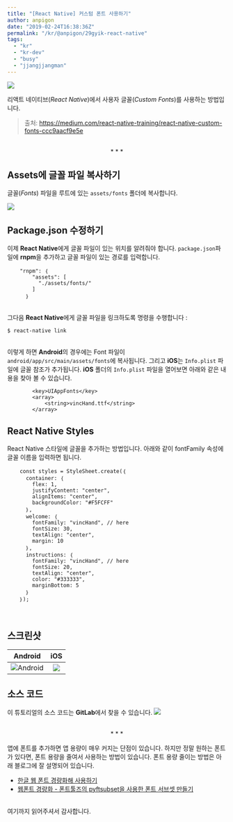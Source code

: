 ```yaml
---
title: "[React Native] 커스텀 폰트 사용하기"
author: anpigon
date: "2019-02-24T16:38:36Z"
permalink: "/kr/@anpigon/29gyik-react-native"
tags:
  - "kr"
  - "kr-dev"
  - "busy"
  - "jjangjjangman"
---
```

![](https://cdn.steemitimages.com/DQmcD9PEsszAzHQQv6Fs9A6FysbBbKQd67XxBB7BcfeYPhq/％E1％84％89％E1％85％A1％E1％84％8B％E1％85％AD％E1％86％BC％E1％84％8C％E1％85％A1％20％E1％84％80％E1％85％B3％E1％86％AF％E1％84％81％E1％85％A9％E1％86％AF％20％E1％84％89％E1％85％A1％E1％84％8B％E1％85％AD％E1％86％BC％E1％84％92％E1％85％A1％E1％84％80％E1％85％B5％20(1).png)

리액트 네이티브(*React Native*)에서 사용자 글꼴(*Custom Fonts*)를 사용하는 방법입니다. 

> 출처: https://medium.com/react-native-training/react-native-custom-fonts-ccc9aacf9e5e

<center><br>* * *<br></center>

## Assets에 글꼴 파일 복사하기

글꼴(*Fonts*) 파일을 루트에 있는 `assets/fonts` 폴더에 복사합니다.

![](https://cdn.steemitimages.com/250x0/https://cdn.steemitimages.com/DQmQbozjBMPpjddGgmtRvKuKkfrLzT8jxrAyvw1j372q18x/2019-02-2500-9bb4f993-79ea-40cb-874f-c29d3d965576.07.01.png)

## Package.json 수정하기

이제 **React Native**에게 글꼴 파일이 있는 위치를 알려줘야 합니다. `package.json`파일에 **rnpm**을 추가하고 글꼴 파일이 있는 경로를 입력합니다.

```
    "rnpm": ｛
        "assets": [
          "./assets/fonts/"
        ]
      ｝
```

<br>그다음 **React Native**에게 글꼴 파일을 링크하도록 명령을 수행합니다 :

    $ react-native link

<br>이렇게 하면 **Android**의 경우에는 Font 파일이 `android/app/src/main/assets/fonts`에 복사됩니다. 그리고  **iOS**는 `Info.plist` 파일에 글꼴 참조가 추가됩니다. **iOS** 폴더의 `Info.plist` 파일을 열어보면 아래와 같은 내용을 찾아 볼 수 있습니다.

```
    	<key>UIAppFonts</key>
    	<array>
    		<string>vincHand.ttf</string>
    	</array>
```

## React Native Styles

React Native 스타일에 글꼴을 추가하는 방법입니다. 아래와 같이 fontFamily 속성에 글꼴 이름을 입력하면 됩니다.

```
    const styles = StyleSheet.create(｛
      container: ｛
        flex: 1,
        justifyContent: "center",
        alignItems: "center",
        backgroundColor: "#F5FCFF"
      ｝,
      welcome: ｛
        fontFamily: "vincHand", // here
        fontSize: 30,
        textAlign: "center",
        margin: 10
      ｝,
      instructions: ｛
        fontFamily: "vincHand", // here
        fontSize: 20,
        textAlign: "center",
        color: "#333333",
        marginBottom: 5
      ｝
    ｝);
```
&nbsp;

## 스크린샷

|Android|iOS|
|:-:|:-:|
|![Android](https://cdn.steemitimages.com/DQmZmnpZVGdEs7Xj8p7NWtuyw6ahrgex5JG7BRiGZm9N8pZ/Sidesync_capture_2019％E1％84％82％E1％85％A7％E1％86％AB％202％E1％84％8B％E1％85％AF％E1％86％AF％2025％E1％84％8B％E1％85％B5％E1％86％AF％20％E1％84％8B％E1％85％A9％E1％84％8C％E1％85％A5％E1％86％AB％2012％E1％84％89％E1％85％B5％2035％E1％84％87％E1％85％AE％E1％86％AB％2044％E1％84％8E％E1％85％A9％20GMT+9.png)|![](https://cdn.steemitimages.com/DQmYWXraCeVvhM3udmfk4e6CmLzZybQ6gQ95uLMx8gKKNws/Simulator％20Screen％20Shot％20-％20iPhone％20X％20-％202019-02-25％20at％2000.54.10.png)|


## 소스 코드

이 튜토리얼의 소스 코드는 **GitLab**에서 찾을 수 있습니다.
[![](https://cdn.steemitimages.com/DQmeSeeGRVPCC2vxadLJg25GnzqBP3hax8SFRAFqMfWwzmB/Screenshot.png)](https://gitlab.com/applification/react-native-custom-fonts)


<center><br>* * *<br></center>

앱에 폰트를 추가하면 앱 용량이 매우 커지는 단점이 있습니다. 하지만 정말 원하는 폰트가 있다면, 폰트 용량을 줄여서 사용하는 방법이 있습니다. 폰트 용량 줄이는 방법은 아래 블로그에 잘 설명되어 있습니다.
- [한글 웹 폰트 경량화해 사용하기](http://coderifleman.tumblr.com/post/111825720099/％ED％95％9C％EA％B8％80-％EC％9B％B9-％ED％8F％B0％ED％8A％B8-％EA％B2％BD％EB％9F％89％ED％99％94％ED％95％B4-％EC％82％AC％EC％9A％A9％ED％95％98％EA％B8％B0)
- [웹폰트 경량화 - 폰트툴즈의 pyftsubset을 사용한 폰트 서브셋 만들기](https://www.44bits.io/ko/post/optimization_webfont_with_pyftsubnet)

<br>여기까지 읽어주셔서 감사합니다.